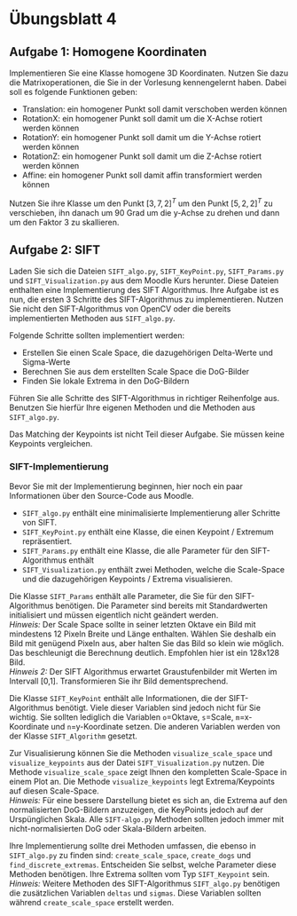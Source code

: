 # Übungsblatt 4

## Aufgabe 1: Homogene Koordinaten

Implementieren Sie eine Klasse homogene 3D Koordinaten. Nutzen Sie dazu die Matrixoperationen, die Sie in der Vorlesung kennengelernt haben. Dabei soll es folgende Funktionen geben:

- Translation: ein homogener Punkt soll damit verschoben werden können
- RotationX: ein homogener Punkt soll damit um die X-Achse rotiert werden können
- RotationY: ein homogener Punkt soll damit um die Y-Achse rotiert werden können
- RotationZ: ein homogener Punkt soll damit um die Z-Achse rotiert werden können
- Affine: ein homogener Punkt soll damit affin transformiert werden können

Nutzen Sie ihre Klasse um den Punkt $[3,7,2]^T$ um den Punkt $[5,2,2]^T$ zu verschieben, ihn danach um 90 Grad um die y-Achse zu drehen und dann um den Faktor 3 zu skallieren.

## Aufgabe 2: SIFT
Laden Sie sich die Dateien `SIFT_algo.py`, `SIFT_KeyPoint.py`, `SIFT_Params.py` und `SIFT_Visualization.py` aus dem Moodle Kurs herunter. Diese Dateien enthalten eine Implementierung des SIFT Algorithmus. Ihre Aufgabe ist es nun, die ersten 3 Schritte des SIFT-Algorithmus zu implementieren. Nutzen Sie nicht den SIFT-Algorithmus von OpenCV oder die bereits implementierten Methoden aus `SIFT_algo.py`.

Folgende Schritte sollten implementiert werden:
- Erstellen Sie einen Scale Space, die dazugehörigen Delta-Werte und Sigma-Werte
- Berechnen Sie aus dem erstellten Scale Space die DoG-Bilder
- Finden Sie lokale Extrema in den DoG-Bildern

Führen Sie alle Schritte des SIFT-Algorithmus in richtiger Reihenfolge aus. Benutzen Sie hierfür Ihre eigenen Methoden und die Methoden aus `SIFT_algo.py`.

Das Matching der Keypoints ist nicht Teil dieser Aufgabe. Sie müssen keine Keypoints vergleichen.

### SIFT-Implementierung
Bevor Sie mit der Implementierung beginnen, hier noch ein paar Informationen über den Source-Code aus Moodle.

- `SIFT_algo.py` enthält eine minimalisierte Implementierung aller Schritte von SIFT.
- `SIFT_KeyPoint.py` enthält eine Klasse, die einen Keypoint / Extremum repräsentiert.
- `SIFT_Params.py` enthält eine Klasse, die alle Parameter für den SIFT-Algorithmus enthält
- `SIFT_Visualization.py` enthält zwei Methoden, welche die Scale-Space und die dazugehörigen Keypoints / Extrema visualisieren.

Die Klasse `SIFT_Params` enthält alle Parameter, die Sie für den SIFT-Algorithmus benötigen. Die Parameter sind bereits mit Standardwerten initialisiert und müssen eigentlich nicht geändert werden.\
_Hinweis:_ Der Scale Space sollte in seiner letzten Oktave ein Bild mit mindestens 12 Pixeln Breite und Länge enthalten. Wählen Sie deshalb ein Bild mit genügend Pixeln aus, aber halten Sie das Bild so klein wie möglich. Das beschleunigt die Berechnung deutlich. Empfohlen hier ist ein 128x128 Bild.\
_Hinweis 2:_ Der SIFT Algorithmus erwartet Graustufenbilder mit Werten im Intervall [0,1]. Transformieren Sie ihr Bild dementsprechend.

Die Klasse `SIFT_KeyPoint` enthält alle Informationen, die der SIFT-Algorithmus benötigt.
Viele dieser Variablen sind jedoch nicht für Sie wichtig. Sie sollten lediglich die Variablen `o`=Oktave, `s`=Scale, `m`=x-Koordinate und `n`=y-Koordinate setzen. Die anderen Variablen werden von der Klasse `SIFT_Algorithm` gesetzt.

Zur Visualisierung können Sie die Methoden `visualize_scale_space` und `visualize_keypoints` aus der Datei `SIFT_Visualization.py` nutzen.
Die Methode `visualize_scale_space` zeigt Ihnen den kompletten Scale-Space in einem Plot an.
Die Methode `visualize_keypoints` legt Extrema/Keypoints auf diesen Scale-Space.\
_Hinweis:_ Für eine bessere Darstellung bietet es sich an, die Extrema auf den normalisierten DoG-Bildern anzuzeigen, die KeyPoints jedoch auf der Urspünglichen Skala. Alle `SIFT-algo.py` Methoden sollten jedoch immer mit nicht-normalisierten DoG oder Skala-Bildern arbeiten.

Ihre Implementierung sollte drei Methoden umfassen, die ebenso in `SIFT_algo.py` zu finden sind: `create_scale_space`, `create_dogs` und `find_discrete_extremas`. Entscheiden Sie selbst, welche Parameter diese Methoden benötigen. Ihre Extrema sollten vom Typ `SIFT_Keypoint` sein.\
_Hinweis:_ Weitere Methoden des SIFT-Algorithmus `SIFT_algo.py` benötigen die zusätzlichen Variablen `deltas` und `sigmas`. Diese Variablen sollten während `create_scale_space` erstellt werden.